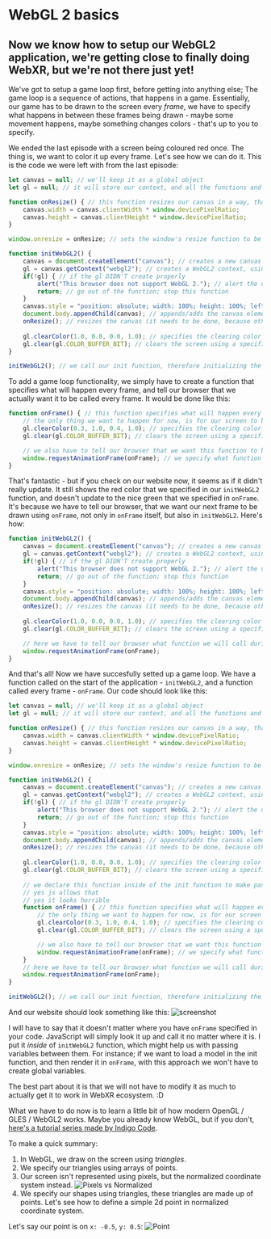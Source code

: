# WebGL 2 basics

## Now we know how to setup our WebGL2 application, we're getting close to finally doing WebXR, but we're not there just yet!

We've got to setup a game loop first, before getting into anything else;
The game loop is a sequence of actions, that happens in a game.
Essentially, our game has to be drawn to the screen every *frame*, we have to specify what happens in between these frames being drawn - maybe some movement happens, maybe something changes colors - that's up to you to specify.

We ended the last episode with a screen being coloured red once. The thing is, we want to color it up every frame. Let's see how we can do it. This is the code we were left with from the last episode:
```js
let canvas = null; // we'll keep it as a global object
let gl = null; // it will store our context, and all the functions and constants that are needed to use it

function onResize() { // this function resizes our canvas in a way, that makes it fit the entire screen perfectly!
	canvas.width = canvas.clientWidth * window.devicePixelRatio;
	canvas.height = canvas.clientHeight * window.devicePixelRatio;
}

window.onresize = onResize; // sets the window's resize function to be the exact function we use for resizing our canvas

function initWebGL2() {
	canvas = document.createElement("canvas"); // creates a new canvas element ( <canvas></canvas> )
	gl = canvas.getContext("webgl2"); // creates a WebGL2 context, using the canvas
	if(!gl) { // if the gl DIDN'T create properly
		alert("This browser does not support WebGL 2."); // alert the user about it
		return; // go out of the function; stop this function
	}
	canvas.style = "position: absolute; width: 100%; height: 100%; left: 0; top: 0; right: 0; bottom: 0; margin: 0; z-index: -1;"; // we add a simple style to our canvas
	document.body.appendChild(canvas); // appends/adds the canvas element to the document's body
	onResize(); // resizes the canvas (it needs to be done, because otherwise it will not resize until you resize your window)
	
	gl.clearColor(1.0, 0.0, 0.0, 1.0); // specifies the clearing color to be read (using RGBA)
	gl.clear(gl.COLOR_BUFFER_BIT); // clears the screen using a specified color
}

initWebGL2(); // we call our init function, therefore initializing the application
```

To add a game loop functionality, we simply have to create a function that specifies what will happen every frame, and tell our browser that we actually want it to be called every frame. It would be done like this:
```js
function onFrame() { // this function specifies what will happen every frame
	// the only thing we want to happen for now, is for our screen to be cleared with a nice green color
	gl.clearColor(0.3, 1.0, 0.4, 1.0); // specifies the clearing color to be read (using RGBA)
	gl.clear(gl.COLOR_BUFFER_BIT); // clears the screen using a specified color

	// we also have to tell our browser that we want this function to be called again in the next frame
	window.requestAnimationFrame(onFrame); // we specify what function do we want to be called for the next frame
}
```

That's fantastic - but if you check on our website now, it seems as if it didn't really update. It still shows the red color that we specified in our `initWebGL2` function, and doesn't update to the nice green that we specified in `onFrame`. It's because we have to tell our browser, that we want our next frame to be drawn using `onFrame`, not only in `onFrame` itself, but also in `initWebGL2`. Here's how:
```js
function initWebGL2() {
	canvas = document.createElement("canvas"); // creates a new canvas element ( <canvas></canvas> )
	gl = canvas.getContext("webgl2"); // creates a WebGL2 context, using the canvas
	if(!gl) { // if the gl DIDN'T create properly
		alert("This browser does not support WebGL 2."); // alert the user about it
		return; // go out of the function; stop this function
	}
	canvas.style = "position: absolute; width: 100%; height: 100%; left: 0; top: 0; right: 0; bottom: 0; margin: 0; z-index: -1;"; // we add a simple style to our canvas
	document.body.appendChild(canvas); // appends/adds the canvas element to the document's body
	onResize(); // resizes the canvas (it needs to be done, because otherwise it will not resize until you resize your window)
	
	gl.clearColor(1.0, 0.0, 0.0, 1.0); // specifies the clearing color to be read (using RGBA)
	gl.clear(gl.COLOR_BUFFER_BIT); // clears the screen using a specified color

	// here we have to tell our browser what function we will call during the next frame
	window.requestAnimationFrame(onFrame);
}
```

And that's all! Now we have succesfully setted up a game loop. We have a function called on the start of the application - `initWebGL2`, and a function called every frame - `onFrame`. Our code should look like this:
```js
let canvas = null; // we'll keep it as a global object
let gl = null; // it will store our context, and all the functions and constants that are needed to use it

function onResize() { // this function resizes our canvas in a way, that makes it fit the entire screen perfectly!
	canvas.width = canvas.clientWidth * window.devicePixelRatio;
	canvas.height = canvas.clientHeight * window.devicePixelRatio;
}

window.onresize = onResize; // sets the window's resize function to be the exact function we use for resizing our canvas

function initWebGL2() {
	canvas = document.createElement("canvas"); // creates a new canvas element ( <canvas></canvas> )
	gl = canvas.getContext("webgl2"); // creates a WebGL2 context, using the canvas
	if(!gl) { // if the gl DIDN'T create properly
		alert("This browser does not support WebGL 2."); // alert the user about it
		return; // go out of the function; stop this function
	}
	canvas.style = "position: absolute; width: 100%; height: 100%; left: 0; top: 0; right: 0; bottom: 0; margin: 0; z-index: -1;"; // we add a simple style to our canvas
	document.body.appendChild(canvas); // appends/adds the canvas element to the document's body
	onResize(); // resizes the canvas (it needs to be done, because otherwise it will not resize until you resize your window)
	
	gl.clearColor(1.0, 0.0, 0.0, 1.0); // specifies the clearing color to be read (using RGBA)
	gl.clear(gl.COLOR_BUFFER_BIT); // clears the screen using a specified color
	
	// we declare this function inside of the init function to make passing variables between them easier
	// yes js allows that
	// yes it looks horrible
	function onFrame() { // this function specifies what will happen every frame
		// the only thing we want to happen for now, is for our screen to be cleared with a nice green color
		gl.clearColor(0.3, 1.0, 0.4, 1.0); // specifies the clearing color to be read (using RGBA)
		gl.clear(gl.COLOR_BUFFER_BIT); // clears the screen using a specified color

		// we also have to tell our browser that we want this function to be called again in the next frame
		window.requestAnimationFrame(onFrame); // we specify what function do we want to be called for the next frame
	}	
	// here we have to tell our browser what function we will call during the next frame
	window.requestAnimationFrame(onFrame);
}

initWebGL2(); // we call our init function, therefore initializing the application
```

And our website should look something like this:
![screenshot](data/tutorial3/tutorial3_screenshot1.png)

I will have to say that it doesn't matter where you have `onFrame` specified in your code. JavaScript will simply look it up and call it no matter where it is. I put it *inside* of `initWebGL2` function, which might help us with passing variables between them. For instance; if we want to load a model in the init function, and then render it in `onFrame`, with this approach we won't have to create global variables. 

The best part about it is that we will not have to modify it as much to actually get it to work in WebXR ecosystem. :D

What we have to do now is to learn a little bit of how modern OpenGL / GLES / WebGL2 works. Maybe you already know WebGL, but if you don't, [here's a tutorial series made by Indigo Code](https://www.youtube.com/watch?v=kB0ZVUrI4Aw&list=PLjcVFFANLS5zH_PeKC6I8p0Pt1hzph_rt).

To make a quick summary:
1. In WebGL, we draw on the screen using *triangles*.
2. We specify our triangles using arrays of points.
3. Our screen isn't represented using pixels, but the normalized coordinate system instead. ![Pixels vs Normalized](data/tutorial3/tutorial3_PixelVsNormalized.png)
4. We specify our shapes using triangles, these triangles are made up of points. Let's see how to define a simple 2d point in normalized coordinate system. 

Let's say our point is on `x: -0.5`, `y: 0.5`: ![Point](data/tutorial3/tutorial3_Point.png)
